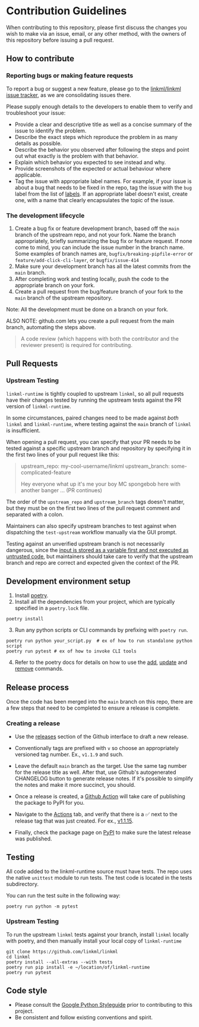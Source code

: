 # Contribution Guidelines

When contributing to this repository, please first discuss the changes you wish to make via an issue, email, or any other method, with the owners of this repository before issuing a pull request.

## How to contribute

### Reporting bugs or making feature requests

To report a bug or suggest a new feature, please go to the [linkml/linkml issue tracker](https://github.com/linkml/linkml/issues), as we are
consolidating issues there.

Please supply enough details to the developers to enable them to verify and troubleshoot your issue:

* Provide a clear and descriptive title as well as a concise summary of the issue to identify the problem.
* Describe the exact steps which reproduce the problem in as many details as possible.
* Describe the behavior you observed after following the steps and point out what exactly is the problem with that behavior.
* Explain which behavior you expected to see instead and why.
* Provide screenshots of the expected or actual behaviour where applicable.
* Tag the issue with appropriate label names. For example, if your issue is about a bug that needs to be fixed in the repo, tag the issue with the `bug` label from the list of [labels](https://github.com/linkml/linkml-runtime/labels). If an appropriate label doesn't exist, create one, with a name that clearly encapsulates the topic of the issue.

### The development lifecycle

1. Create a bug fix or feature development branch, based off the `main` branch of the upstream repo, and not your fork. Name the branch appropriately, briefly summarizing the bug fix or feature request. If none come to mind, you can include the issue number in the branch name. Some examples of branch names are, `bugfix/breaking-pipfile-error` or `feature/add-click-cli-layer`, or `bugfix/issue-414`
2. Make sure your development branch has all the latest commits from the `main` branch.
3. After completing work and testing locally, push the code to the appropriate branch on your fork.
4. Create a pull request from the bug/feature branch of your fork to the `main` branch of the upstream repository.

Note: All the development must be done on a branch on your fork.

ALSO NOTE: github.com lets you create a pull request from the main branch, automating the steps above.

> A code review (which happens with both the contributor and the reviewer present) is required for contributing.

## Pull Requests

### Upstream Testing

`linkml-runtime` is tightly coupled to upstream `linkml`, 
so all pull requests have their changes tested by running the upstream tests
against the PR version of `linkml-runtime`.

In some circumstances, paired changes need to be made against *both*
`linkml` and `linkml-runtime`, where testing against the `main` branch
of `linkml` is insufficient. 

When opening a pull request, you can specify that your PR needs to be
tested against a specific upstream branch and repository by specifying it
in the first two lines of your pull request like this:

> upstream_repo: my-cool-username/linkml
> upstream_branch: some-complicated-feature
> 
> Hey everyone what up it's me your boy MC spongebob here with another banger
> ... (PR continues)

The order of the `upstream_repo` and `upstream_branch` tags doesn't matter,
but they must be on the first two lines of the pull request comment and separated with a colon.

Maintainers can also specify upstream branches to test against when 
dispatching the `test-upstream` workflow manually via the GUI prompt.

Testing against an unverified upstream branch is not necessarily dangerous,
since the [input is stored as a variable first and not executed as untrusted code](https://docs.github.com/en/actions/security-for-github-actions/security-guides/security-hardening-for-github-actions#using-an-intermediate-environment-variable),
but maintainers should take care to verify that the upstream branch and repo
are correct and expected given the context of the PR.

## Development environment setup

1. Install [poetry](https://python-poetry.org/docs/#installation).
2. Install all the dependencies from your project, which are typically specified in a `poetry.lock` file.

```
poetry install
```

3. Run any python scripts or CLI commands by prefixing with `poetry run`.

```
poetry run python your_script.py  # ex of how to run standalone python script
poetry run pytest # ex of how to invoke CLI tools
```

4. Refer to the poetry docs for details on how to use the [add](https://python-poetry.org/docs/cli/#add), [update](https://python-poetry.org/docs/cli/#update) and [remove](https://python-poetry.org/docs/cli/#remove) commands.

## Release process

Once the code has been merged into the `main` branch on this repo, there are a few steps that need to be completed to ensure a release is complete.

### Creating a release

* Use the [releases](https://github.com/linkml/linkml-runtime/releases) section of the Github interface to draft a new release.
* Conventionally tags are prefixed with `v` so choose an appropriately versioned tag number. Ex., `v1.1.9` and such.
* Leave the default `main` branch as the target. Use the same tag number for the release title as well. After that, use Github's autogenerated CHANGELOG button to generate release notes. If it's possible to simplify the notes and make it more succinct, you should. 
* Once a release is created, a [Github Action](.github/workflows/pypi-publish.yaml) will take care of publishing the package to PyPI for you.

* Navigate to the [Actions](https://github.com/linkml/linkml-runtime/actions) tab, and verify that there is a ✅ next to the release tag that was just created. For ex., [v1.1.15](https://github.com/linkml/linkml-runtime/actions/runs/1656285916).
* Finally, check the package page on [PyPI](https://pypi.org/project/linkml-runtime/) to make sure the latest release was published.

## Testing

All code added to the linkml-runtime source must have tests. The repo uses the native `unittest` module to run tests. The test code is located in the tests subdirectory.

You can run the test suite in the following way:

```
poetry run python -m pytest
```

### Upstream Testing

To run the upstream `linkml` tests against your branch,
install `linkml` locally with poetry, and then manually install your
local copy of `linkml-runtime`

```shell
git clone https://github.com/linkml/linkml
cd linkml
poetry install --all-extras --with tests
poetry run pip install -e ~/location/of/linkml-runtime
poetry run pytest
```

## Code style

- Please consult the [Google Python Styleguide](https://google.github.io/styleguide/pyguide.html) prior to contributing to this project.
- Be consistent and follow existing conventions and spirit.
